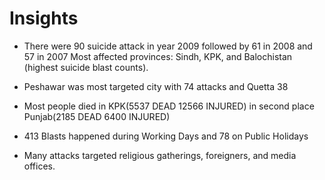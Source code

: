# Insights

- There were 90 suicide attack in year 2009 followed by 61 in 2008 and 57 in 2007
Most affected provinces: Sindh, KPK, and Balochistan (highest suicide blast counts).

- Peshawar was most targeted city with 74 attacks and Quetta 38

- Most people died in KPK(5537 DEAD 12566 INJURED) in second place Punjab(2185 DEAD 6400 INJURED)

- 413 Blasts happened during Working Days and 78 on Public Holidays

- Many attacks targeted religious gatherings, foreigners, and media offices.